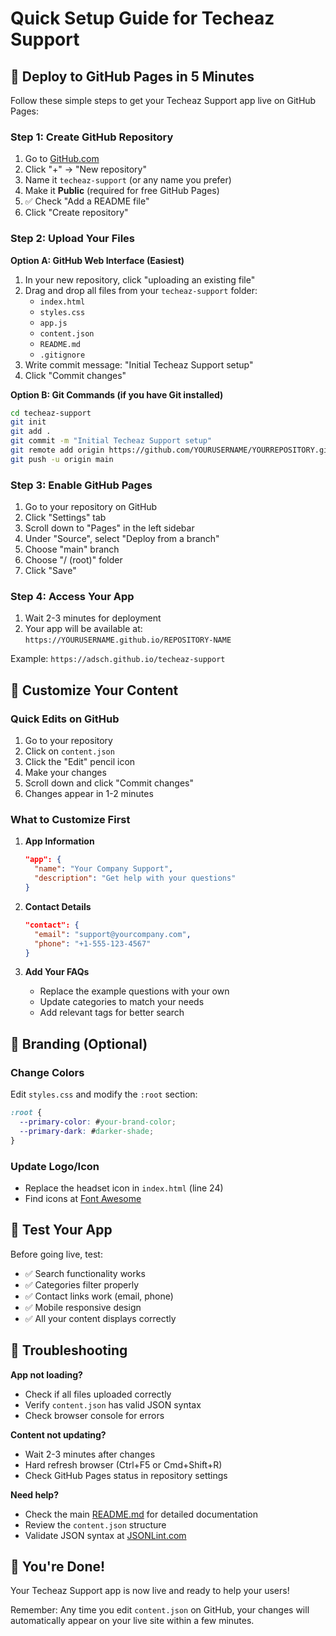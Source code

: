 # Quick Setup Guide for Techeaz Support

## 🚀 Deploy to GitHub Pages in 5 Minutes

Follow these simple steps to get your Techeaz Support app live on GitHub Pages:

### Step 1: Create GitHub Repository

1. Go to [GitHub.com](https://github.com)
2. Click "+" → "New repository"
3. Name it `techeaz-support` (or any name you prefer)
4. Make it **Public** (required for free GitHub Pages)
5. ✅ Check "Add a README file"
6. Click "Create repository"

### Step 2: Upload Your Files

**Option A: GitHub Web Interface (Easiest)**
1. In your new repository, click "uploading an existing file"
2. Drag and drop all files from your `techeaz-support` folder:
   - `index.html`
   - `styles.css`
   - `app.js`
   - `content.json`
   - `README.md`
   - `.gitignore`
3. Write commit message: "Initial Techeaz Support setup"
4. Click "Commit changes"

**Option B: Git Commands (if you have Git installed)**
```bash
cd techeaz-support
git init
git add .
git commit -m "Initial Techeaz Support setup"
git remote add origin https://github.com/YOURUSERNAME/YOURREPOSITORY.git
git push -u origin main
```

### Step 3: Enable GitHub Pages

1. Go to your repository on GitHub
2. Click "Settings" tab
3. Scroll down to "Pages" in the left sidebar
4. Under "Source", select "Deploy from a branch"
5. Choose "main" branch
6. Choose "/ (root)" folder
7. Click "Save"

### Step 4: Access Your App

1. Wait 2-3 minutes for deployment
2. Your app will be available at:
   `https://YOURUSERNAME.github.io/REPOSITORY-NAME`

Example: `https://adsch.github.io/techeaz-support`

## 📝 Customize Your Content

### Quick Edits on GitHub

1. Go to your repository
2. Click on `content.json`
3. Click the "Edit" pencil icon
4. Make your changes
5. Scroll down and click "Commit changes"
6. Changes appear in 1-2 minutes

### What to Customize First

1. **App Information**
   ```json
   "app": {
     "name": "Your Company Support",
     "description": "Get help with your questions"
   }
   ```

2. **Contact Details**
   ```json
   "contact": {
     "email": "support@yourcompany.com",
     "phone": "+1-555-123-4567"
   }
   ```

3. **Add Your FAQs**
   - Replace the example questions with your own
   - Update categories to match your needs
   - Add relevant tags for better search

## 🎨 Branding (Optional)

### Change Colors
Edit `styles.css` and modify the `:root` section:
```css
:root {
  --primary-color: #your-brand-color;
  --primary-dark: #darker-shade;
}
```

### Update Logo/Icon
- Replace the headset icon in `index.html` (line 24)
- Find icons at [Font Awesome](https://fontawesome.com/icons)

## 📱 Test Your App

Before going live, test:
- ✅ Search functionality works
- ✅ Categories filter properly  
- ✅ Contact links work (email, phone)
- ✅ Mobile responsive design
- ✅ All your content displays correctly

## 🔧 Troubleshooting

**App not loading?**
- Check if all files uploaded correctly
- Verify `content.json` has valid JSON syntax
- Check browser console for errors

**Content not updating?**
- Wait 2-3 minutes after changes
- Hard refresh browser (Ctrl+F5 or Cmd+Shift+R)
- Check GitHub Pages status in repository settings

**Need help?**
- Check the main [README.md](README.md) for detailed documentation
- Review the `content.json` structure
- Validate JSON syntax at [JSONLint.com](https://jsonlint.com)

## 🎉 You're Done!

Your Techeaz Support app is now live and ready to help your users! 

Remember: Any time you edit `content.json` on GitHub, your changes will automatically appear on your live site within a few minutes.